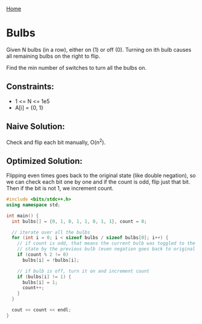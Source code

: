 [Home](../README.md)

# Bulbs

Given N bulbs (in a row), either on (1) or off (0). Turning on ith bulb causes all remaining bulbs on the right to flip.

Find the min number of switches to turn all the bulbs on.

## Constraints:

- 1 <= N <= 1e5
- A[i] = {0, 1}

## Naive Solution:

Check and flip each bit manually, O(n<sup>2</sup>).

## Optimized Solution:

Flipping even times goes back to the original state (like double negation), so we can check each bit one by one and if the count is odd, flip just that bit. Then if the bit is not 1, we increment count.

```cpp
#include <bits/stdc++.h>
using namespace std;

int main() {
  int bulbs[] = {0, 1, 0, 1, 1, 0, 1, 1}, count = 0;

  // iterate over all the bulbs
  for (int i = 0; i < sizeof bulbs / sizeof bulbs[0]; i++) {
    // if count is odd, that means the current bulb was toggled to the opposite
    // state by the previous bulb (even negation goes back to original state)
    if (count % 2 != 0)
      bulbs[i] = !bulbs[i];

    // if bulb is off, turn it on and increment count
    if (bulbs[i] != 1) {
      bulbs[i] = 1;
      count++;
    }
  }

  cout << count << endl;
}

```
